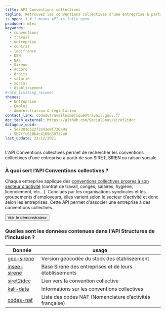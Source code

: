 ```yaml
---
title: API Conventions collectives
tagline: Retrouvez les conventions collectives d'une entreprise à partir de son numéro SIRET
is_open: 1 # 1 means API is fully open
producer: mtei
keywords:
  - conventions
  - travail
  - entreprise
  - contrat
  - legifrance
  - DSN
  - NAF
  - Sirene
  - Accord
  - droits
  - salarié
  - social
  - établissement
#rate_limiting_resume: 
themes:
  - Entreprise
  - Emploi
  - Administration & législation
contact_link: codedutravailnumerique@travail.gouv.fr
doc_tech_external: https://github.com/SocialGouv/siret2idcc
datagouv_uuid:
  - 5e7201d522f2a43e9f736a9a
  - 5b7ffc618b4c4169d30727e0
last_update: 23/12/2021
---
```


L'API Conventions collectives permet de rechercher les conventions collectives d'une entreprise à partir de son SIRET, SIREN ou raison sociale.

### À quoi sert l’API Conventions collectives ?

Chaque entreprise applique des [conventions collectives propres à son secteur d'activité](https://www.service-public.fr/particuliers/vosdroits/F78) (contrat de travail, congés, salaires, hygiène, licenciement, etc...).
Conclues par les organisations syndicales et les groupements d'employeurs, elles varient selon le secteur d'activité et donc selon les entreprises. Cette API permet d'associer une entreprise à des conventions collectves.

<Button href="https://recherche-entreprises.fabrique.social.gouv.fr/">Voir le démonstrateur</Button>

### Quelles sont les données contenues dans l'API Structures de l'inclusion ?

| Donnée                                                                                                                                                                        | usage                                                    |
| ------------------------------------------------------------------------------------------------------------------------------------------------------------------------------ | -------------------------------------------------------- |
| [geo-sirene](https://www.data.gouv.fr/fr/datasets/base-sirene-des-entreprises-et-de-leurs-etablissements-siren-siret/#resource-community-c6006b4d-0b4b-4504-a762-1efe69c7ed18) | Version géocodée du stock des établiseement              |
| [insee-sirene](https://www.data.gouv.fr/fr/datasets/base-sirene-des-entreprises-et-de-leurs-etablissements-siren-siret/)                                                       | Base Sirene des entreprises et de leurs établissements   |
| [siret2idcc](https://www.data.gouv.fr/fr/datasets/liste-des-conventions-collectives-par-entreprise-siret/#_)                                                                   | Lien vers la convention collective                       |
| [kali-data](https://github.com/SocialGouv/kali-data)                                                                                                                           | Informations sur les conventions collectives             |
| [codes-naf](https://github.com/SocialGouv/codes-naf)                                                                                                                           | Liste des codes NAF (Nomenclature d’activités française) |
